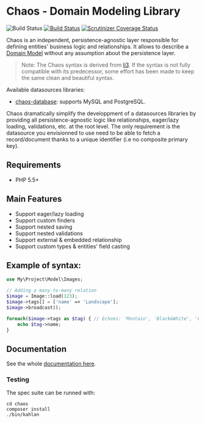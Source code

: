 # Chaos - Domain Modeling Library

![Build Status](https://img.shields.io/badge/branch-master-blue.svg)
[![Build Status](https://travis-ci.org/crysalead/chaos-orm.png?branch=master)](https://travis-ci.org/crysalead/chaos-orm)
[![Scrutinizer Coverage Status](https://scrutinizer-ci.com/g/crysalead/chaos-orm/badges/coverage.png?b=master)](https://scrutinizer-ci.com/g/crysalead/chaos-orm/?branch=master)

Chaos is an independent, persistence-agnostic layer responsible for defining entities' business logic and relationships. It allows to describe a [Domain Model](https://en.wikipedia.org/wiki/Domain_model) without any assumption about the persistence layer.

> Note: The Chaos syntax is derived from [li3](http://li3.me/). If the syntax is not fully compatible with its predecessor, some effort has been made to keep the same clean and beautiful syntax.

Available datasources libraries:
  * [chaos-database](https://github.com/crysalead/chaos-database): supports MySQL and PostgreSQL.

Chaos dramatically simplify the developpment of a datasources libraries by providing all persistence-agnostic logic like relationships, eager/lazy loading, validations, etc. at the root level. The only requirement is the datasource you envisionned to use need to be able to fetch a record/document thanks to a unique identifier (i.e no composite primary key).

## Requirements

 * PHP 5.5+

## Main Features

* Support eager/lazy loading
* Support custom finders
* Support nested saving
* Support nested validations
* Support external & embedded relationship
* Support custom types & entities' field casting

## Example of syntax:

```php
use My\Project\Model\Images;

// Adding a many-to-many relation
$image = Image::load(123);
$image->tags[] = ['name' => 'Landscape'];
$image->broadcast();

foreach($image->tags as $tag) { // Echoes: 'Montain', 'Black&White', 'Landscape'
    echo $tag->name;
}
```

## Documentation

See the whole [documentation here](http://chaos.readthedocs.org/en/latest).

### Testing

The spec suite can be runned with:

```
cd chaos
composer install
./bin/kahlan
```
